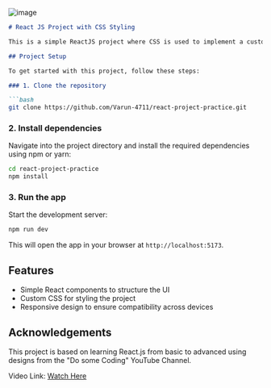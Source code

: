![image](https://github.com/user-attachments/assets/74c6e7a3-8484-4c9f-bdff-9f153964180b)

```markdown
# React JS Project with CSS Styling

This is a simple ReactJS project where CSS is used to implement a custom design. It demonstrates the use of React components and basic CSS styling to build a UI.

## Project Setup

To get started with this project, follow these steps:

### 1. Clone the repository

```bash
git clone https://github.com/Varun-4711/react-project-practice.git
```

### 2. Install dependencies

Navigate into the project directory and install the required dependencies using npm or yarn:

```bash
cd react-project-practice
npm install
```

### 3. Run the app

Start the development server:

```bash
npm run dev
```


This will open the app in your browser at `http://localhost:5173`.


## Features

- Simple React components to structure the UI
- Custom CSS for styling the project
- Responsive design to ensure compatibility across devices

## Acknowledgements

This project is based on learning React.js from basic to advanced using designs from the "Do some Coding" YouTube Channel.

Video Link: [Watch Here](https://www.youtube.com/watch?v=W7up-w1QYpw&list=PLPppPPmk0i3j_DW1T-UbryDVhBDgaAfEp&index=3)
```

